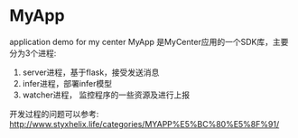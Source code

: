 # MyApp
application demo for my center
MyApp 是MyCenter应用的一个SDK库，主要分为3个进程:  
1. server进程，基于flask，接受发送消息  
2. infer进程，部署infer模型  
3. watcher进程， 监控程序的一些资源及进行上报

开发过程的问题可以参考:  http://www.styxhelix.life/categories/MYAPP%E5%BC%80%E5%8F%91/